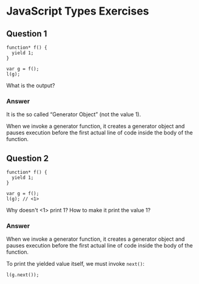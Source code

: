 # JavaScript Types Exercises



## Question 1

```
function* f() {
  yield 1;
}

var g = f();
l(g);
```

What is the output?

### Answer

It is the so called “Generator Object” (not the value 1).

When we invoke a generator function, it creates a generator object and pauses execution before the first actual line of code inside the body of the function.

## Question 2

```
function* f() {
  yield 1;
}

var g = f();
l(g); // <1>
```

Why doesn't <1> print 1? How to make it print the value 1?

### Answer

When we invoke a generator function, it creates a generator object and pauses execution before the first actual line of code inside the body of the function.

To print the yielded value itself, we must invoke `next()`:

```
l(g.next());
```



